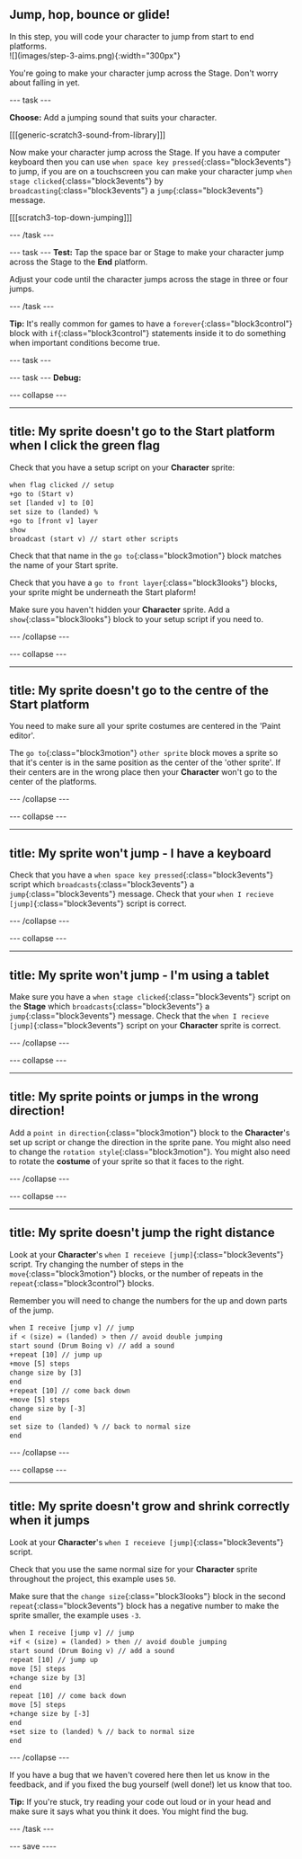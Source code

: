 ## Jump, hop, bounce or glide!

<div style="display: flex; flex-wrap: wrap">
<div style="flex-basis: 200px; flex-grow: 1; margin-right: 15px;">
In this step, you will code your character to jump from start to end platforms. 
</div>
<div>
![](images/step-3-aims.png){:width="300px"}
</div>
</div>

You're going to make your character jump across the Stage. Don't worry about falling in yet.

--- task ---

**Choose:** Add a jumping sound that suits your character.

[[[generic-scratch3-sound-from-library]]]

Now make your character jump across the Stage.  If you have a computer keyboard then you can use `when space key pressed`{:class="block3events"} to jump, if you are on a touchscreen you can make your character jump `when stage clicked`{:class="block3events"} by `broadcasting`{:class="block3events"} a `jump`{:class="block3events"} message.

[[[scratch3-top-down-jumping]]]

--- /task ---

--- task ---
**Test:** Tap the space bar or Stage to make your character jump across the Stage to the **End** platform.

Adjust your code until the character jumps across the stage in three or four jumps.

--- /task ---

**Tip:** It's really common for games to have a `forever`{:class="block3control"} block with `if`{:class="block3control"} statements inside it to do something when important conditions become true.

--- task ---

--- task ---
**Debug:**

--- collapse ---

---
title: My sprite doesn't go to the Start platform when I click the green flag
---

Check that you have a setup script on your **Character** sprite:


```blocks3
when flag clicked // setup
+go to (Start v)
set [landed v] to [0]
set size to (landed) %
+go to [front v] layer
show
broadcast (start v) // start other scripts
```

Check that that name in the `go to`{:class="block3motion"} block matches the name of your Start sprite.

Check that you have a `go to front layer`{:class="block3looks"} blocks, your sprite might be underneath the Start plaform!

Make sure you haven't hidden your **Character** sprite. Add a `show`{:class="block3looks"} block to your setup script if you need to.


--- /collapse ---

--- collapse ---

---
title: My sprite doesn't go to the centre of the Start platform
---

You need to make sure all your sprite costumes are centered in the 'Paint editor'. 

The `go to`{:class="block3motion"} `other sprite` block moves a sprite so that it's center is in the same position as the center of the 'other sprite'. If their centers are in the wrong place then your **Character** won't go to the center of the platforms.

--- /collapse ---

--- collapse ---

---
title: My sprite won't jump - I have a keyboard
---

Check that you have a `when space key pressed`{:class="block3events"} script which `broadcasts`{:class="block3events"} a `jump`{:class="block3events"} message. Check that your `when I recieve [jump]`{:class="block3events"} script is correct.

--- /collapse ---

--- collapse ---

---
title: My sprite won't jump - I'm using a tablet
---

Make sure you have a `when stage clicked`{:class="block3events"} script on the **Stage** which `broadcasts`{:class="block3events"} a `jump`{:class="block3events"} message. Check that the `when I recieve [jump]`{:class="block3events"} script on your **Character** sprite is correct.

--- /collapse ---

--- collapse ---

---
title: My sprite points or jumps in the wrong direction!
---

Add a `point in direction`{:class="block3motion"} block to the **Character**'s set up script or change the direction in the sprite pane. You might also need to change the `rotation style`{:class="block3motion"}. You might also need to rotate the **costume** of your sprite so that it faces to the right.

--- /collapse ---

--- collapse ---

---
title: My sprite doesn't jump the right distance
---

Look at your **Character**'s `when I receieve [jump]`{:class="block3events"} script. Try changing the number of steps in the `move`{:class="block3motion"} blocks, or the number of repeats in the `repeat`{:class="block3control"} blocks.

Remember you will need to change the numbers for the up and down parts of the jump. 

```blocks3
when I receive [jump v] // jump
if < (size) = (landed) > then // avoid double jumping
start sound (Drum Boing v) // add a sound
+repeat [10] // jump up
+move [5] steps
change size by [3]
end
+repeat [10] // come back down
+move [5] steps
change size by [-3]
end
set size to (landed) % // back to normal size
end
```

--- /collapse ---

--- collapse ---

---
title: My sprite doesn't grow and shrink correctly when it jumps
---

Look at your **Character**'s `when I receieve [jump]`{:class="block3events"} script. 

Check that you use the same normal size for your **Character** sprite throughout the project, this example uses `50`.

Make sure that the `change size`{:class="block3looks"} block in the second `repeat`{:class="block3events"} block has a negative number to make the sprite smaller, the example uses `-3`.

```blocks3
when I receive [jump v] // jump
+if < (size) = (landed) > then // avoid double jumping
start sound (Drum Boing v) // add a sound
repeat [10] // jump up
move [5] steps
+change size by [3]
end
repeat [10] // come back down
move [5] steps
+change size by [-3]
end
+set size to (landed) % // back to normal size
end
```

--- /collapse ---


If you have a bug that we haven't covered here then let us know in the feedback, and if you fixed the bug yourself (well done!) let us know that too. 

**Tip:** If you're stuck, try reading your code out loud or in your head and make sure it says what you think it does. You might find the bug.

--- /task ---

--- save ----
